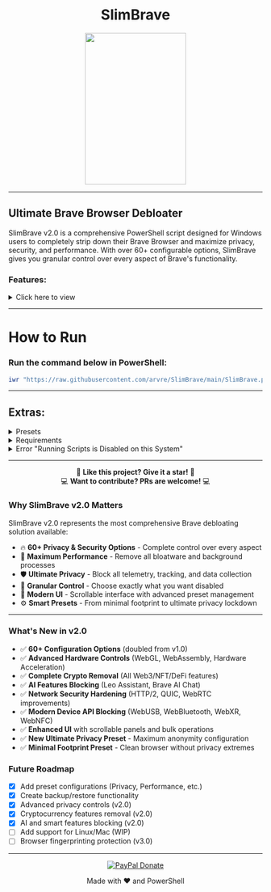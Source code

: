 <div align="center">

# SlimBrave
<img src="https://github.com/user-attachments/assets/3e90a996-a74a-4ca1-bea6-0869275bab58" width="200" height="300">
</div>

---

## Ultimate Brave Browser Debloater

SlimBrave v2.0 is a comprehensive PowerShell script designed for Windows users to completely strip down their Brave Browser and maximize privacy, security, and performance. With over 60+ configurable options, SlimBrave gives you granular control over every aspect of Brave's functionality.

### Features:

<details>
<summary> Click here to view </summary>

- **Disable Brave Rewards**  
   Brave's reward system.

- **Disable Brave Wallet**  
   Brave's Wallet feature for managing cryptocurrencies.

- **Disable Brave VPN**  
   Brave's VPN feature for "enhanced" privacy.

- **Disable Brave AI Chat**  
   Brave's integrated AI Chat feature.

- **Disable Password Manager**  
   Brave's built-in password manager for website login credentials.

- **Disable Tor**  
   Tor functionality for "anonymous" browsing.

- **Set DNS Over HTTPS Mode**  
   Set the DNS Over HTTPS mode (options include automatic or off) to ensure private browsing with secure DNS queries.

- **Disable Sync**  
   Sync functionality that synchronizes your data across devices.

- **Telemetry & Reporting Controls**  
   Disable metrics reporting, safe browsing reporting, and data collection.

- **Privacy & Security Options**  
   Manage autofill, WebRTC, QUIC protocol, and more.

- **Performance Optimization**  
   Disable background processes and unnecessary features.

- **Enable Do Not Track**  
   Forces Do Not Track header for all browsing.

- **Force Google SafeSearch**  
   Enforces SafeSearch across Google searches.

- **Disable IPFS**  
   Disables InterPlanetary File System support.

- **Disable Spellcheck**  
   Disables browser spellcheck functionality.

- **Disable Browser Sign-in**  
   Prevents browser account sign-in.

- **Disable Printing**  
   Disables web page printing capability.

- **Disable Incognito Mode**  
   Blocks private browsing/incognito mode.

- **Disable Default Browser Prompt**  
   Stops Brave from asking to be default browser.

- **Disable Developer Tools**  
   Blocks access to developer tools.

- **Always Open PDF Externally**  
   Forces PDFs to open in external applications.

- **Disable Brave Shields**  
   Turns off Brave's built-in Shields protection.

- **Advanced Hardware Controls**  
   Disable hardware acceleration, WebGL, WebAssembly for enhanced security.

- **Media & Device Access Control**  
   Block camera, microphone, geolocation, push notifications, and device APIs.

- **Web Technology Blocking**  
   Disable WebUSB, WebBluetooth, WebMIDI, WebXR, WebNFC for maximum security.

- **Cryptocurrency Features Removal**  
   Remove all crypto-related features including Binance widget, NFT discovery, Ethereum/Solana providers.

- **AI & Smart Features Disable**  
   Turn off Leo AI Assistant, Brave AI Chat, sidebar, speedreader, and playlist features.

- **Network Security Enhancements**  
   Disable QUIC protocol, HTTP/2 server push, background sync, and preloading.

- **Strict JavaScript Controls**  
   Block JavaScript JIT compilation and enforce strict referrer policies.

- **Complete Telemetry Blackout**  
   Remove all forms of data collection, metrics, and reporting.

- **Background Process Elimination**  
   Stop all background tasks, component updates, and unnecessary services.
</details>

---

# How to Run

### Run the command below in PowerShell:

```ps1
iwr "https://raw.githubusercontent.com/arvre/SlimBrave/main/SlimBrave.ps1" -OutFile "SlimBrave.ps1"; .\SlimBrave.ps1
```

---

## Extras:

<details>
<summary> Presets </summary>

- **Ultimate Privacy Preset** 🔒  
   - Complete privacy lockdown with all 60+ features disabled
   - Blocks ALL telemetry, tracking, and data collection
   - Disables hardware acceleration, WebGL, WebAssembly, and all device APIs
   - Removes all cryptocurrency features and AI assistants
   - Eliminates background processes and network predictions
   - DNS: Completely disabled (maximum privacy)
   - Best for: Security researchers, privacy activists, and maximum anonymity needs

- **Maximum Privacy Preset**  
   - Telemetry: Blocks all reporting (metrics, safe browsing, URL collection, feedback).
   - Privacy: Disables autofill, password manager, sign-in, WebRTC leaks, QUIC, and forces Do Not Track.
   - Brave Features: Kills Rewards, Wallet, VPN, AI Chat, Tor, and Sync.
   - Performance: Disables background processes, recommendations, and bloat.
   - Hardware: Blocks WebGL, camera/mic access, and geolocation.
   - DNS: Uses plain DNS (no HTTPS) to prevent potential logging by DoH providers.
   - Best for: Paranoid users, journalists, activists, or anyone who wants Brave as private as possible.

- **Minimal Footprint Preset** ⚡  
   - Removes bloatware while maintaining basic functionality
   - Disables crypto features, AI assistants, and promotional content
   - Blocks telemetry and unnecessary background processes
   - Keeps essential security features enabled
   - DNS: Automatic DoH for security
   - Best for: Users who want a clean, fast browser without going full privacy mode

- **Balanced Privacy Preset**  
   - Telemetry: Blocks all tracking but keeps basic safe browsing.
   - Privacy: Blocks third-party cookies, enables Do Not Track, but allows password manager and autofill for addresses.
   - Brave Features: Disables Rewards, Wallet, VPN, and AI features.
   - Performance: Turns off background services and ads.
   - DNS: Uses automatic DoH (lets Brave choose the fastest secure DNS).
   - Best for: Most users who want privacy but still need convenience features.

- **Performance Focused Preset**  
   - Telemetry: Only blocks metrics and feedback surveys (keeps some safe browsing).
   - Brave Features: Disables Rewards, Wallet, VPN, and AI to declutter the browser.
   - Performance: Kills background processes, shopping features, and promotions.
   - DNS: Automatic DoH for a balance of speed and security.
   - Best for: Users who want a faster, cleaner Brave without extreme privacy tweaks.

- **Developer Preset**  
   - Telemetry: Blocks all reporting.
   - Brave Features: Disables Rewards, Wallet, and VPN but keeps developer tools.
   - Performance: Turns off background services and ads.
   - DNS: Automatic DoH (default secure DNS).
   - Best for: Developers who need dev tools but still want telemetry and ads disabled.

- **Strict Parental Controls Preset**  
   - Privacy: Blocks incognito mode, forces Google SafeSearch, and disables sign-in.
   - Brave Features: Disables Rewards, Wallet, VPN, Tor, and dev tools.
   - DNS: Uses custom DoH (can be set to a family-friendly DNS like Cloudflare for Families).
   - Best for: Parents, schools, or workplaces that need restricted browsing.


</details>



<details>
<summary> Requirements </summary>

- Windows 10/11
- PowerShell
- Administrator privileges
</details>

<details>
<summary>Error "Running Scripts is Disabled on this System"</summary>

### Run this command in PowerShell:

```ps1
Set-ExecutionPolicy -ExecutionPolicy RemoteSigned
```
</details>
<div align="center">
  
---

🌟 **Like this project? Give it a star!** 🌟  
💻  **Want to contribute? PRs are welcome!** 💻 

</div>

### Why SlimBrave v2.0 Matters

SlimBrave v2.0 represents the most comprehensive Brave debloating solution available:
- 🔥 **60+ Privacy & Security Options** - Complete control over every aspect
- 🚀 **Maximum Performance** - Remove all bloatware and background processes  
- 🛡️ **Ultimate Privacy** - Block all telemetry, tracking, and data collection
- 🎯 **Granular Control** - Choose exactly what you want disabled
- 📱 **Modern UI** - Scrollable interface with advanced preset management
- ⚙️ **Smart Presets** - From minimal footprint to ultimate privacy lockdown

---

### What's New in v2.0
- ✅ **60+ Configuration Options** (doubled from v1.0)
- ✅ **Advanced Hardware Controls** (WebGL, WebAssembly, Hardware Acceleration)
- ✅ **Complete Crypto Removal** (All Web3/NFT/DeFi features)
- ✅ **AI Features Blocking** (Leo Assistant, Brave AI Chat)
- ✅ **Network Security Hardening** (HTTP/2, QUIC, WebRTC improvements)
- ✅ **Modern Device API Blocking** (WebUSB, WebBluetooth, WebXR, WebNFC)
- ✅ **Enhanced UI** with scrollable panels and bulk operations
- ✅ **New Ultimate Privacy Preset** - Maximum anonymity configuration
- ✅ **Minimal Footprint Preset** - Clean browser without privacy extremes

### Future Roadmap
- [x] Add preset configurations (Privacy, Performance, etc.)
- [x] Create backup/restore functionality
- [x] Advanced privacy controls (v2.0)
- [x] Cryptocurrency features removal (v2.0)
- [x] AI and smart features blocking (v2.0)
- [ ] Add support for Linux/Mac (WIP)
- [ ] Browser fingerprinting protection (v3.0)

---
<div align="center">
   
[![PayPal Donate](https://img.shields.io/badge/PayPal_Donate-s?style=for-the-badge&logo=paypal&logoColor=black)](https://paypal.me/AggelosMeta)

</div>

<div align="center">
  
Made with ❤️ and PowerShell  

</div>
